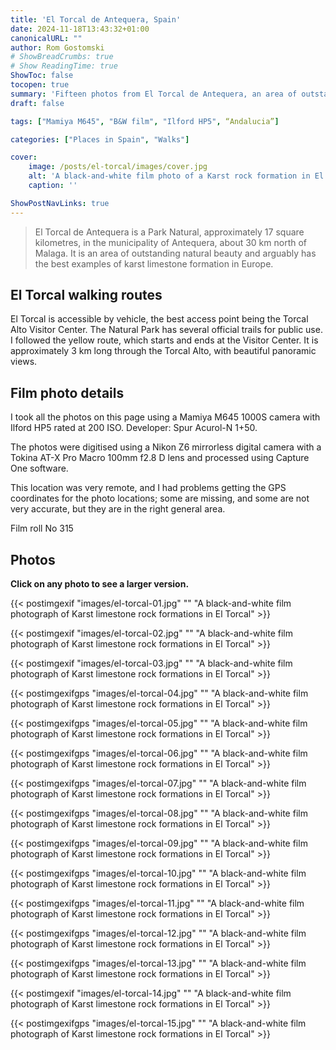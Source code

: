 ```yaml
---
title: 'El Torcal de Antequera, Spain'
date: 2024-11-18T13:43:32+01:00
canonicalURL: ""
author: Rom Gostomski
# ShowBreadCrumbs: true
# Show ReadingTime: true
ShowToc: false
tocopen: true
summary: 'Fifteen photos from El Torcal de Antequera, an area of outstanding natural beauty and arguably the best examples of karst limestone formation in Europe.'
draft: false

tags: ["Mamiya M645", "B&W film", "Ilford HP5", “Andalucia”]

categories: ["Places in Spain", "Walks"]

cover:
    image: /posts/el-torcal/images/cover.jpg
    alt: 'A black-and-white film photo of a Karst rock formation in El Torcal de Antequera'
    caption: ''

ShowPostNavLinks: true
---
```

> El Torcal de Antequera is a Park Natural, approximately 17 square kilometres, in the municipality of Antequera, about 30 km north of Malaga. It is an area of outstanding natural beauty and arguably has the best examples of karst limestone formation in Europe.

## El Torcal walking routes

El Torcal is accessible by vehicle, the best access point being the Torcal Alto Visitor Center. The Natural Park has several official trails for public use. I followed the yellow route, which starts and ends at the Visitor Center. It is approximately 3 km long through the Torcal Alto, with beautiful panoramic views. 

## Film photo details

I took all the photos on this page using a Mamiya M645 1000S camera with Ilford HP5 rated at 200 ISO. Developer: Spur Acurol-N 1+50.

The photos were digitised using a Nikon Z6 mirrorless digital camera with a Tokina AT-X Pro Macro 100mm f2.8 D lens and processed using Capture One software.

This location was very remote, and I had problems getting the GPS coordinates for the photo locations; some are missing, and some are not very accurate, but they are in the right general area.

Film roll No 315

## Photos

**Click on any photo to see a larger version.**

{{< postimgexif "images/el-torcal-01.jpg" 
"" 
"A black-and-white film photograph of Karst limestone rock formations in El Torcal" >}}

{{< postimgexif "images/el-torcal-02.jpg" 
"" 
"A black-and-white film photograph of Karst limestone rock formations in El Torcal" >}}

{{< postimgexif "images/el-torcal-03.jpg" 
"" 
"A black-and-white film photograph of Karst limestone rock formations in El Torcal" >}}

{{< postimgexifgps "images/el-torcal-04.jpg" 
"" 
"A black-and-white film photograph of Karst limestone rock formations in El Torcal" >}}

{{< postimgexifgps "images/el-torcal-05.jpg" 
"" 
"A black-and-white film photograph of Karst limestone rock formations in El Torcal" >}}

{{< postimgexifgps "images/el-torcal-06.jpg" 
"" 
"A black-and-white film photograph of Karst limestone rock formations in El Torcal" >}}

{{< postimgexifgps "images/el-torcal-07.jpg" 
"" 
"A black-and-white film photograph of Karst limestone rock formations in El Torcal" >}}

{{< postimgexifgps "images/el-torcal-08.jpg" 
"" 
"A black-and-white film photograph of Karst limestone rock formations in El Torcal" >}}

{{< postimgexifgps "images/el-torcal-09.jpg" 
"" 
"A black-and-white film photograph of Karst limestone rock formations in El Torcal" >}}

{{< postimgexifgps "images/el-torcal-10.jpg" 
"" 
"A black-and-white film photograph of Karst limestone rock formations in El Torcal" >}}

{{< postimgexifgps "images/el-torcal-11.jpg" 
"" 
"A black-and-white film photograph of Karst limestone rock formations in El Torcal" >}}

{{< postimgexifgps "images/el-torcal-12.jpg" 
"" 
"A black-and-white film photograph of Karst limestone rock formations in El Torcal" >}}

{{< postimgexifgps "images/el-torcal-13.jpg" 
"" 
"A black-and-white film photograph of Karst limestone rock formations in El Torcal" >}}

{{< postimgexif "images/el-torcal-14.jpg" 
"" 
"A black-and-white film photograph of Karst limestone rock formations in El Torcal" >}}

{{< postimgexifgps "images/el-torcal-15.jpg" 
"" 
"A black-and-white film photograph of Karst limestone rock formations in El Torcal" >}}

